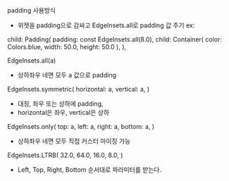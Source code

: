 padding 사용방식
- 위젯을 padding으로 감싸고 EdgeInsets.all로 padding 값 주기
ex:

child: Padding(
    padding: const EdgeInsets.all(8.0),
    child: Container(
        color: Colors.blue, 
        width: 50.0, 
        height: 50.0
    ),
),

EdgeInsets.all(a)
- 상하좌우 네면 모두 a 값으로 padding


EdgeInsets.symmetric(
    horizontal: a, 
    vertical: a,
)
- 대칭, 좌우 또는 상하에 padding,
- horizontal은 좌우, vertical은 상하


EdgeInsets.only(
    top: a, 
    left: a, 
    right: a, 
    bottom: a,
)
- 상하좌우 네면 모두 직접 커스터 마이징 가능


EdgeInsets.LTRB(
    32.0,
    64.0,
    16.0,
    8.0,
)
- Left, Top, Right, Bottom 순서대로 파라미터를 받는다.